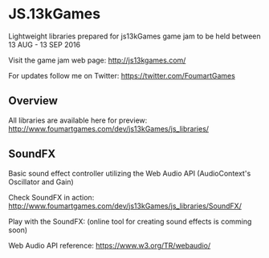 # JS.13kGames
Lightweight libraries prepared for js13kGames game jam to be held between 13 AUG - 13 SEP 2016

Visit the game jam web page: http://js13kgames.com/

For updates follow me on Twitter: https://twitter.com/FoumartGames

## Overview
All libraries are available here for preview: http://www.foumartgames.com/dev/js13kGames/js_libraries/

## SoundFX
Basic sound effect controller utilizing the Web Audio API (AudioContext's Oscillator and Gain)

Check SoundFX in action: http://www.foumartgames.com/dev/js13kGames/js_libraries/SoundFX/

Play with the SoundFX: (online tool for creating sound effects is comming soon)

Web Audio API reference: https://www.w3.org/TR/webaudio/
